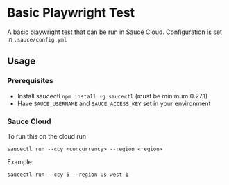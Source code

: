 # Basic Playwright Test
A basic playwright test that can be run in Sauce Cloud. Configuration is set in `.sauce/config.yml`

## Usage

### Prerequisites
* Install saucectl `npm install -g saucectl` (must be minimum 0.27.1)
* Have `SAUCE_USERNAME` and `SAUCE_ACCESS_KEY` set in your environment

### Sauce Cloud
To run this on the cloud run

`saucectl run --ccy <concurrency> --region <region>`

Example:

`saucectl run --ccy 5 --region us-west-1`

